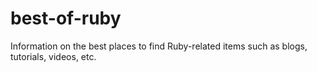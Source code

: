 best-of-ruby
============

Information on the best places to find Ruby-related items such as blogs, tutorials, videos, etc.
